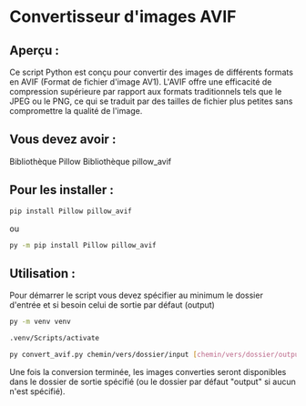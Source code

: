 # Convertisseur d'images AVIF

## Aperçu :

Ce script Python est conçu pour convertir des images de différents formats en AVIF (Format de fichier d'image AV1). L'AVIF offre une efficacité de compression supérieure par rapport aux formats traditionnels tels que le JPEG ou le PNG, ce qui se traduit par des tailles de fichier plus petites sans compromettre la qualité de l'image.

## Vous devez avoir :

Bibliothèque Pillow
Bibliothèque pillow_avif

## Pour les installer :

```bash
pip install Pillow pillow_avif
```
ou
```bash
py -m pip install Pillow pillow_avif
```

## Utilisation :

Pour démarrer le script vous devez spécifier au minimum le dossier d'entrée et si besoin celui de sortie par défaut (output)

```bash
py -m venv venv

.venv/Scripts/activate

py convert_avif.py chemin/vers/dossier/input [chemin/vers/dossier/output]
```
Une fois la conversion terminée, les images converties seront disponibles dans le dossier de sortie spécifié (ou le dossier par défaut "output" si aucun n'est spécifié).